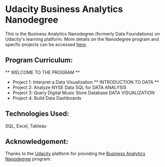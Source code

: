 # Udacity Business Analytics Nanodegree 

This is the Business Analytics Nanodegree (formerly Data Foundations) on Udacity's learning platform.
More details on the Nanodegree program and specfic projects can be accessed [here](https://www.udacity.com/course/business-analytics-nanodegree--nd098).

## Program Curriculum:

** WELCOME TO THE PROGRAM **
+ Project 1: Interpret a Data Visualization
** INTRODUCTION TO DATA **
+ Project 2: Analyze NYSE Data
SQL for DATA ANALYSIS
+ Project 3: Query Digital Music Store Database
DATA VISUALIZATION
+ Project 4: Build Data Dashboards

## Technologies Used:

SQL, Excel, Tableau

## Acknowledgement:

Thanks to the [Udacity](https://www.udacity.com/) platform for providing the [Business Analytics Nanodegree](https://www.udacity.com/course/business-analytics-nanodegree--nd098) program.
